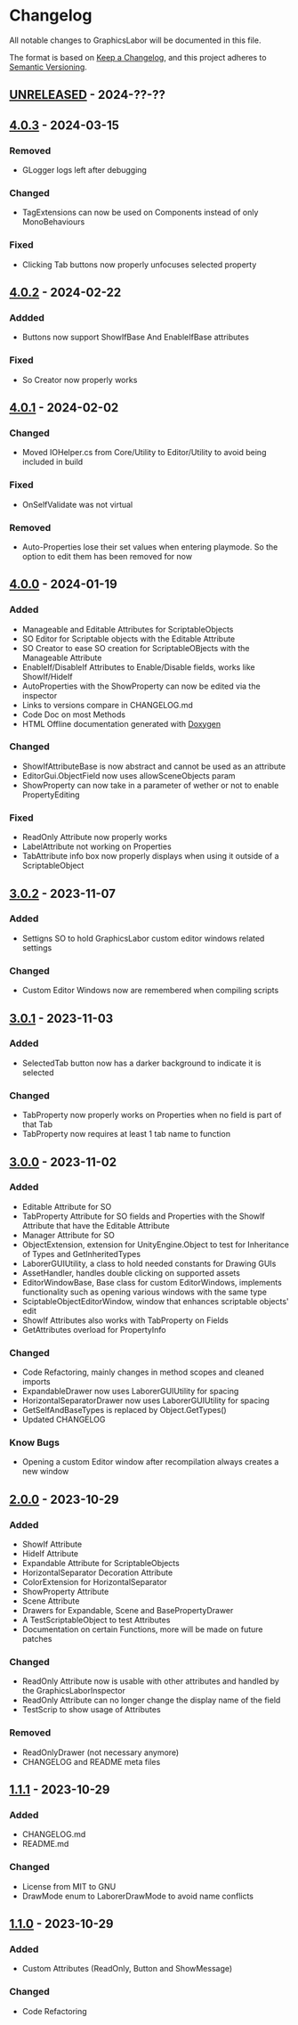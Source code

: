 # Changelog

All notable changes to GraphicsLabor will be documented in this file.

The format is based on [Keep a Changelog](https://keepachangelog.com/en/1.0.0/),
and this project adheres to [Semantic Versioning](https://semver.org/spec/v2.0.0.html).


## [UNRELEASED] - 2024-??-??



## [4.0.3] - 2024-03-15

### Removed

- GLogger logs left after debugging

### Changed

- TagExtensions can now be used on Components instead of only MonoBehaviours

### Fixed

- Clicking Tab buttons now properly unfocuses selected property



## [4.0.2] - 2024-02-22

### Addded

- Buttons now support ShowIfBase And EnableIfBase attributes

### Fixed

- So Creator now properly works



## [4.0.1] - 2024-02-02

### Changed

- Moved IOHelper.cs from Core/Utility to Editor/Utility to avoid being included in build

### Fixed

- OnSelfValidate was not virtual

### Removed

- Auto-Properties lose their set values when entering playmode. So the option to edit them has been removed for now



## [4.0.0] - 2024-01-19

### Added

- Manageable and Editable Attributes for ScriptableObjects 
- SO Editor for Scriptable objects with the Editable Attribute
- SO Creator to ease SO creation for ScriptableOBjects with the Manageable Attribute
- EnableIf/DisableIf Attributes to Enable/Disable fields, works like ShowIf/HideIf 
- AutoProperties with the ShowProperty can now be edited via the inspector
- Links to versions compare in CHANGELOG.md
- Code Doc on most Methods
- HTML Offline documentation generated with [Doxygen](https://www.doxygen.nl/)

### Changed

- ShowIfAttributeBase is now abstract and cannot be used as an attribute
- EditorGui.ObjectField now uses allowSceneObjects param
- ShowProperty can now take in a parameter of wether or not to enable PropertyEditing

### Fixed

- ReadOnly Attribute now properly works
- LabelAttribute not working on Properties
- TabAttribute info box now properly displays when using it outside of a ScriptableObject 



## [3.0.2] - 2023-11-07

### Added

- Settigns SO to hold GraphicsLabor custom editor windows related settings

### Changed

- Custom Editor Windows now are remembered when compiling scripts



## [3.0.1] - 2023-11-03

### Added

- SelectedTab button now has a darker background to indicate it is selected


### Changed

- TabProperty now properly works on Properties when no field is part of that Tab
- TabProperty now requires at least 1 tab name to function



## [3.0.0] - 2023-11-02

### Added

- Editable Attribute for SO
- TabProperty Attribute for SO fields and Properties with the ShowIf Attribute that have the Editable Attribute
- Manager Attribute for SO
- ObjectExtension, extension for UnityEngine.Object to test for Inheritance of Types and GetInheritedTypes
- LaborerGUIUtility, a class to hold needed constants for Drawing GUIs
- AssetHandler, handles double clicking on supported assets
- EditorWindowBase, Base class for custom EditorWindows, implements functionality such as opening various windows with the same type
- SciptableObjectEditorWindow, window that enhances scriptable objects' edit
- ShowIf Attributes also works with TabProperty on Fields
- GetAttributes overload for PropertyInfo


### Changed

- Code Refactoring, mainly changes in method scopes and cleaned imports
- ExpandableDrawer now uses LaborerGUIUtility for spacing
- HorizontalSeparatorDrawer now uses LaborerGUIUtility for spacing
- GetSelfAndBaseTypes is replaced by Object.GetTypes()
- Updated CHANGELOG


### Know Bugs

- Opening a custom Editor window after recompilation always creates a new window



## [2.0.0] - 2023-10-29

### Added

- ShowIf Attribute
- HideIf Attribute
- Expandable Attribute for ScriptableObjects
- HorizontalSeparator Decoration Attribute
- ColorExtension for HorizontalSeparator 
- ShowProperty Attribute
- Scene Attribute
- Drawers for Expandable, Scene and BasePropertyDrawer
- A TestScriptableObject to test Attributes
- Documentation on certain Functions, more will be made on future patches


### Changed

- ReadOnly Attribute now is usable with other attributes and handled by the GraphicsLaborInspector
- ReadOnly Attribute can no longer change the display name of the field
- TestScrip to show usage of Attributes


### Removed

- ReadOnlyDrawer (not necessary anymore)
- CHANGELOG and README meta files



## [1.1.1] - 2023-10-29

### Added

- CHANGELOG.md
- README.md


### Changed
- License from MIT to GNU
- DrawMode enum to LaborerDrawMode to avoid name conflicts



## [1.1.0] - 2023-10-29

### Added

- Custom Attributes (ReadOnly, Button and ShowMessage)

### Changed

- Code Refactoring


[UNRELEASED]: https://github.com/JariBou/GraphicsLabor/compare/v4.0.3...HEAD
[4.0.3]: https://github.com/JariBou/GraphicsLabor/compare/v4.0.2...v4.0.3
[4.0.2]: https://github.com/JariBou/GraphicsLabor/compare/v4.0.1...v4.0.2
[4.0.1]: https://github.com/JariBou/GraphicsLabor/compare/v4.0.0...v4.0.1
[4.0.0]: https://github.com/JariBou/GraphicsLabor/compare/v3.0.2...v4.0.0
[3.0.2]: https://github.com/JariBou/GraphicsLabor/compare/v3.0.1...v3.0.2
[3.0.1]: https://github.com/JariBou/GraphicsLabor/compare/v3.0.0...v3.0.1
[3.0.0]: https://github.com/JariBou/GraphicsLabor/compare/v2.0.0...v3.0.0
[2.0.0]: https://github.com/JariBou/GraphicsLabor/compare/v1.1.1...v2.0.0
[1.1.1]: https://github.com/JariBou/GraphicsLabor/compare/v1.1.0...v1.1.1
[1.1.0]: https://github.com/JariBou/GraphicsLabor/releases/tag/v1.1.0